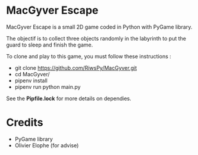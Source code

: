 # MacGyver Escape

MacGyver Escape is a small 2D game coded in Python with PyGame library.

The objectif is to collect three objects randomly in the labyrinth to put the guard to sleep and finish the game.

To clone and play to this game, you must follow these instructions :
- git clone https://github.com/RiwsPy/MacGyver.git
- cd MacGyver/
- pipenv install
- pipenv run python main.py

See the **Pipfile.lock** for more details on dependies.




# Credits
- PyGame library
- Olivier Elophe (for advise)